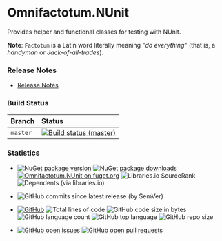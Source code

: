 ﻿# Omnifactotum.NUnit

Provides helper and functional classes for testing with NUnit.

**Note**: `Factotum` is a Latin word literally meaning "*do everything*" (that is, a *handyman* or *Jack-of-all-trades*).

### Release Notes

- [Release Notes](./src/Omnifactotum.NUnit.ReleaseNotes.md)

### Build Status
| Branch  | Status  |
| :------ | :------ |
| `master` | [![Build status (master)](https://ci.appveyor.com/api/projects/status/4l0n6b4nelircxgd/branch/master?svg=true)](https://ci.appveyor.com/project/HarinezumiSama/omnifactotum-nunit/branch/master) |

### Statistics

- [![NuGet package version](https://img.shields.io/nuget/v/Omnifactotum.NUnit.svg) ![NuGet package downloads](https://img.shields.io/nuget/dt/Omnifactotum.NUnit.svg)](https://www.nuget.org/packages/Omnifactotum.NUnit/) [![Omnifactotum.NUnit on fuget.org](https://www.fuget.org/packages/Omnifactotum.NUnit/badge.svg)](https://www.fuget.org/packages/Omnifactotum.NUnit) ![Libraries.io SourceRank](https://img.shields.io/librariesio/sourcerank/nuget/Omnifactotum.NUnit) ![Dependents (via libraries.io)](https://img.shields.io/librariesio/dependents/nuget/Omnifactotum.NUnit)

- ![GitHub commits since latest release (by SemVer)](https://img.shields.io/github/commits-since/HarinezumiSama/Omnifactotum.NUnit/latest)

- [![GitHub](https://img.shields.io/github/license/HarinezumiSama/Omnifactotum.NUnit)](https://github.com/HarinezumiSama/Omnifactotum.NUnit/blob/master/LICENSE) ![Total lines of code](https://img.shields.io/tokei/lines/github/HarinezumiSama/Omnifactotum.NUnit) ![GitHub code size in bytes](https://img.shields.io/github/languages/code-size/HarinezumiSama/Omnifactotum.NUnit) ![GitHub language count](https://img.shields.io/github/languages/count/HarinezumiSama/Omnifactotum.NUnit) ![GitHub top language](https://img.shields.io/github/languages/top/HarinezumiSama/Omnifactotum.NUnit) ![GitHub repo size](https://img.shields.io/github/repo-size/HarinezumiSama/Omnifactotum.NUnit)

- [![GitHub open issues](https://img.shields.io/github/issues-raw/HarinezumiSama/Omnifactotum.NUnit)](https://github.com/HarinezumiSama/Omnifactotum.NUnit/issues?q=is%3Aissue+is%3Aopen) [![GitHub open pull requests](https://img.shields.io/github/issues-pr-raw/HarinezumiSama/Omnifactotum.NUnit)](https://github.com/HarinezumiSama/Omnifactotum.NUnit/pulls?q=is%3Apr+is%3Aopen)
